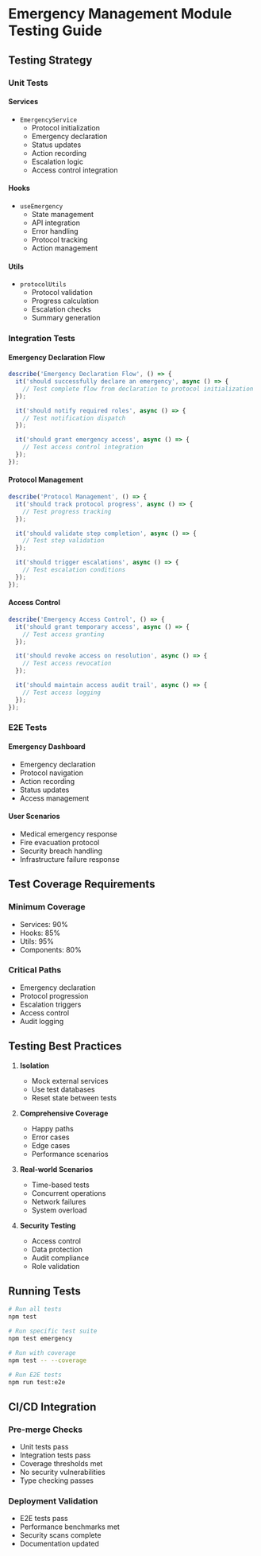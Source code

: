 # Emergency Management Module Testing Guide

## Testing Strategy

### Unit Tests

#### Services
- `EmergencyService`
  - Protocol initialization
  - Emergency declaration
  - Status updates
  - Action recording
  - Escalation logic
  - Access control integration

#### Hooks
- `useEmergency`
  - State management
  - API integration
  - Error handling
  - Protocol tracking
  - Action management

#### Utils
- `protocolUtils`
  - Protocol validation
  - Progress calculation
  - Escalation checks
  - Summary generation

### Integration Tests

#### Emergency Declaration Flow
```typescript
describe('Emergency Declaration Flow', () => {
  it('should successfully declare an emergency', async () => {
    // Test complete flow from declaration to protocol initialization
  });

  it('should notify required roles', async () => {
    // Test notification dispatch
  });

  it('should grant emergency access', async () => {
    // Test access control integration
  });
});
```

#### Protocol Management
```typescript
describe('Protocol Management', () => {
  it('should track protocol progress', async () => {
    // Test progress tracking
  });

  it('should validate step completion', async () => {
    // Test step validation
  });

  it('should trigger escalations', async () => {
    // Test escalation conditions
  });
});
```

#### Access Control
```typescript
describe('Emergency Access Control', () => {
  it('should grant temporary access', async () => {
    // Test access granting
  });

  it('should revoke access on resolution', async () => {
    // Test access revocation
  });

  it('should maintain access audit trail', async () => {
    // Test access logging
  });
});
```

### E2E Tests

#### Emergency Dashboard
- Emergency declaration
- Protocol navigation
- Action recording
- Status updates
- Access management

#### User Scenarios
- Medical emergency response
- Fire evacuation protocol
- Security breach handling
- Infrastructure failure response

## Test Coverage Requirements

### Minimum Coverage
- Services: 90%
- Hooks: 85%
- Utils: 95%
- Components: 80%

### Critical Paths
- Emergency declaration
- Protocol progression
- Escalation triggers
- Access control
- Audit logging

## Testing Best Practices

1. **Isolation**
   - Mock external services
   - Use test databases
   - Reset state between tests

2. **Comprehensive Coverage**
   - Happy paths
   - Error cases
   - Edge cases
   - Performance scenarios

3. **Real-world Scenarios**
   - Time-based tests
   - Concurrent operations
   - Network failures
   - System overload

4. **Security Testing**
   - Access control
   - Data protection
   - Audit compliance
   - Role validation

## Running Tests

```bash
# Run all tests
npm test

# Run specific test suite
npm test emergency

# Run with coverage
npm test -- --coverage

# Run E2E tests
npm run test:e2e
```

## CI/CD Integration

### Pre-merge Checks
- Unit tests pass
- Integration tests pass
- Coverage thresholds met
- No security vulnerabilities
- Type checking passes

### Deployment Validation
- E2E tests pass
- Performance benchmarks met
- Security scans complete
- Documentation updated
